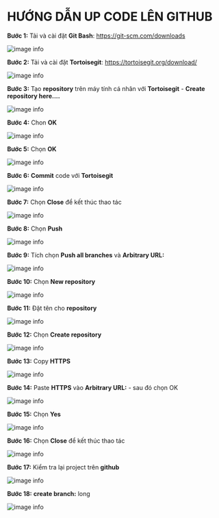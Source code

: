 # HƯỚNG DẪN UP CODE LÊN GITHUB

**Bước 1:** Tải và cài đặt **Git Bash**: https://git-scm.com/downloads

![image info](./pictures/01.png)

**Bước 2:** Tải và cài đặt **Tortoisegit**: https://tortoisegit.org/download/

![image info](./pictures/1.png)

**Bước 3:** Tạo **repository** trên máy tính cá nhân với **Tortoisegit** - **Create repository here....**

![image info](./pictures/02.png)

**Bước 4:** Chon **OK** 

![image info](./pictures/2.png)

**Bước 5:** Chọn **OK**

![image info](./pictures/3.png)

**Bước 6:** **Commit** code với **Tortoisegit**

![image info](./pictures/4.png)

**Bước 7:** Chọn **Close** để kết thúc thao tác

![image info](./pictures/5.png)

**Bước 8:** Chọn **Push**

![image info](./pictures/6.png)

**Bước 9:** Tích chọn **Push all branches** và **Arbitrary URL:**

![image info](./pictures/7.png)

**Bước 10:** Chọn **New repository**

![image info](./pictures/8.png)

**Bước 11:** Đặt tên cho **repository**

![image info](./pictures/9.png)

**Bước 12:** Chọn **Create repository**

![image info](./pictures/10.png)

**Bước 13:** Copy **HTTPS**

![image info](./pictures/11.png)

**Bước 14:** Paste **HTTPS** vào **Arbitrary URL:** - sau đó chọn OK 

![image info](./pictures/12.png)

**Bước 15:** Chọn **Yes**

![image info](./pictures/13.png)

**Bước 16:** Chọn **Close** để kết thúc thao tác

![image info](./pictures/14.png)

**Bước 17:** Kiểm tra lại project trên **github**

![image info](./pictures/15.png)

**Bước 18:** **create branch:** long

![image info](./pictures/16.png)

